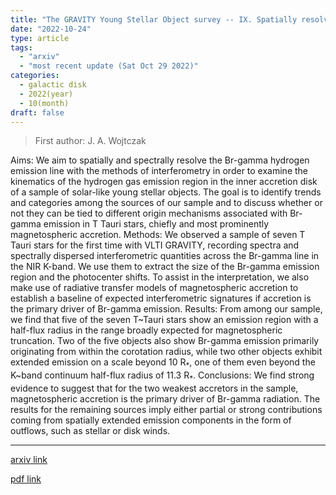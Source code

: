 ```yaml
---
title: "The GRAVITY Young Stellar Object survey -- IX. Spatially resolved kinematics of hot hydrogen gas in the star/disk interaction region of T Tauri stars"
date: "2022-10-24"
type: article
tags:
  - "arxiv"
  - "most recent update (Sat Oct 29 2022)"
categories:
  - galactic disk
  - 2022(year)
  - 10(month)
draft: false
---
```


> First author: J. A. Wojtczak

 Aims: We aim to spatially and spectrally resolve the Br-gamma hydrogen
emission line with the methods of interferometry in order to examine the
kinematics of the hydrogen gas emission region in the inner accretion disk of a
sample of solar-like young stellar objects. The goal is to identify trends and
categories among the sources of our sample and to discuss whether or not they
can be tied to different origin mechanisms associated with Br-gamma emission in
T Tauri stars, chiefly and most prominently magnetospheric accretion.
  Methods: We observed a sample of seven T Tauri stars for the first time with
VLTI GRAVITY, recording spectra and spectrally dispersed interferometric
quantities across the Br-gamma line in the NIR K-band. We use them to extract
the size of the Br-gamma emission region and the photocenter shifts. To assist
in the interpretation, we also make use of radiative transfer models of
magnetospheric accretion to establish a baseline of expected interferometric
signatures if accretion is the primary driver of Br-gamma emission.
  Results: From among our sample, we find that five of the seven T~Tauri stars
show an emission region with a half-flux radius in the range broadly expected
for magnetospheric truncation. Two of the five objects also show Br-gamma
emission primarily originating from within the corotation radius, while two
other objects exhibit extended emission on a scale beyond 10 R$_*$, one of them
even beyond the K~band continuum half-flux radius of 11.3 R$_*$.
  Conclusions: We find strong evidence to suggest that for the two weakest
accretors in the sample, magnetospheric accretion is the primary driver of
Br-gamma radiation. The results for the remaining sources imply either partial
or strong contributions coming from spatially extended emission components in
the form of outflows, such as stellar or disk winds.

---
[arxiv link](http://arxiv.org/abs/2210.13095v2)

[pdf link](http://arxiv.org/pdf/2210.13095v2)